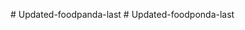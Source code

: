 
#   U p d a t e d - f o o d p a n d a - l a s t  
 #   U p d a t e d - f o o d p o n d a - l a s t  
 
